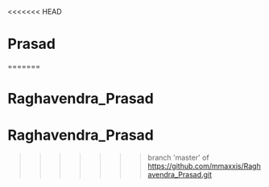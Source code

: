 <<<<<<< HEAD
# Prasad
=======
# Raghavendra_Prasad
# Raghavendra_Prasad
>>>>>>> branch 'master' of https://github.com/mmaxxis/Raghavendra_Prasad.git
